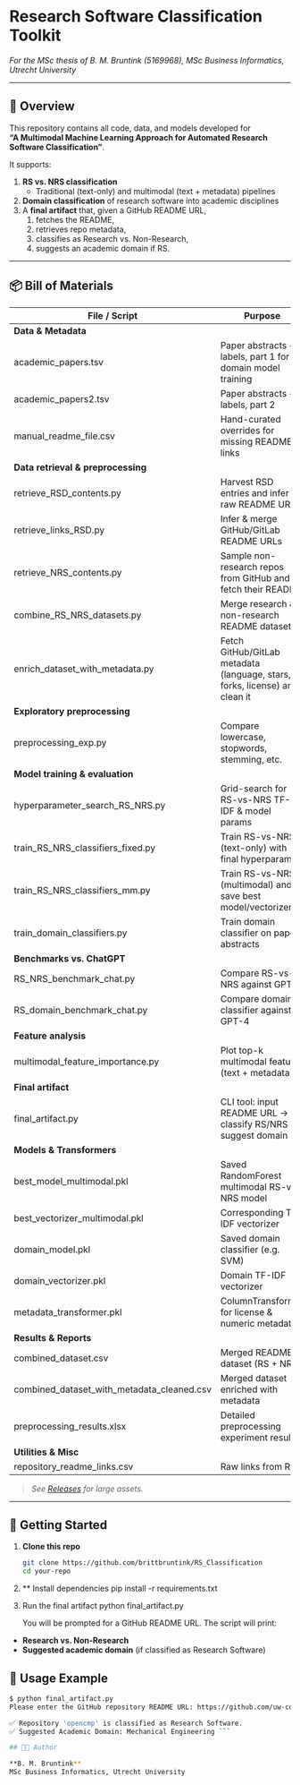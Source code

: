 # Research Software Classification Toolkit

*For the MSc thesis of B. M. Bruntink (5169968), MSc Business Informatics, Utrecht University*

---

## 📖 Overview

This repository contains all code, data, and models developed for  
**“A Multimodal Machine Learning Approach for Automated Research Software Classification”**.

It supports:

1. **RS vs. NRS classification**  
   - Traditional (text-only) and multimodal (text + metadata) pipelines  
2. **Domain classification** of research software into academic disciplines  
3. A **final artifact** that, given a GitHub README URL,  
   1. fetches the README,  
   2. retrieves repo metadata,  
   3. classifies as Research vs. Non-Research,  
   4. suggests an academic domain if RS.

---

## 📦 Bill of Materials

| File / Script                                | Purpose                                                                                       |
|----------------------------------------------|-----------------------------------------------------------------------------------------------|
| **Data & Metadata**                          |                                                                                               |
| academic_papers.tsv                          | Paper abstracts + labels, part 1 for domain model training                                    |
| academic_papers2.tsv                         | Paper abstracts + labels, part 2                                                             |
| manual_readme_file.csv                       | Hand-curated overrides for missing README links                                              |
| **Data retrieval & preprocessing**           |                                                                                               |
| retrieve_RSD_contents.py                     | Harvest RSD entries and infer raw README URLs                                                |
| retrieve_links_RSD.py                        | Infer & merge GitHub/GitLab README URLs                                                      |
| retrieve_NRS_contents.py                     | Sample non-research repos from GitHub and fetch their README                                 |
| combine_RS_NRS_datasets.py                   | Merge research & non-research README datasets                                                |
| enrich_dataset_with_metadata.py              | Fetch GitHub/GitLab metadata (language, stars, forks, license) and clean it                  |
| **Exploratory preprocessing**                |                                                                                               |
| preprocessing_exp.py                         | Compare lowercase, stopwords, stemming, etc.                                                 |
| **Model training & evaluation**              |                                                                                               |
| hyperparameter_search_RS_NRS.py              | Grid-search for RS-vs-NRS TF-IDF & model params                                              |
| train_RS_NRS_classifiers_fixed.py            | Train RS-vs-NRS (text-only) with final hyperparams                                           |
| train_RS_NRS_classifiers_mm.py                | Train RS-vs-NRS (multimodal) and save best model/vectorizer                                  |
| train_domain_classifiers.py                  | Train domain classifier on paper abstracts                                                   |
| **Benchmarks vs. ChatGPT**                   |                                                                                               |
| RS_NRS_benchmark_chat.py                     | Compare RS-vs-NRS against GPT-4                                                              |
| RS_domain_benchmark_chat.py                  | Compare domain classifier against GPT-4                                                      |
| **Feature analysis**                         |                                                                                               |
| multimodal_feature_importance.py              | Plot top-k multimodal features (text + metadata)                                             |
| **Final artifact**                           |                                                                                               |
| final_artifact.py                            | CLI tool: input README URL → classify RS/NRS + suggest domain                                |
| **Models & Transformers**                    |                                                                                               |
| best_model_multimodal.pkl                    | Saved RandomForest multimodal RS-vs-NRS model                                                |
| best_vectorizer_multimodal.pkl               | Corresponding TF-IDF vectorizer                                                              |
| domain_model.pkl                             | Saved domain classifier (e.g. SVM)                                                           |
| domain_vectorizer.pkl                        | Domain TF-IDF vectorizer                                                                     |
| metadata_transformer.pkl                     | ColumnTransformer for license & numeric metadata                                             |
| **Results & Reports**                        |                                                                                               |
| combined_dataset.csv                         | Merged README dataset (RS + NRS)                                                             |
| combined_dataset_with_metadata_cleaned.csv   | Merged dataset enriched with metadata                                                        |
| preprocessing_results.xlsx                   | Detailed preprocessing experiment results                                                    |
| **Utilities & Misc**                         |                                                                                               |
| repository_readme_links.csv                  | Raw links from RSD                                                                           |

> _See [Releases](https://github.com/brittbruntink/RS_Classification/releases) for large assets._

---

## 🚀 Getting Started

1. **Clone this repo**  
   ```bash
   git clone https://github.com/brittbruntink/RS_Classification
   cd your-repo

2. ** Install dependencies
   pip install -r requirements.txt

3. Run the final artifact
   python final_artifact.py

   You will be prompted for a GitHub README URL. The script will print:

  - **Research vs. Non-Research**
  - **Suggested academic domain** (if classified as Research Software)

## 📖 Usage Example

```bash
$ python final_artifact.py
Please enter the GitHub repository README URL: https://github.com/uw-comphys/opencmp/blob/main/README.md

✅ Repository 'opencmp' is classified as Research Software.
✅ Suggested Academic Domain: Mechanical Engineering ```

## 🧑‍💻 Author

**B. M. Bruntink**  
MSc Business Informatics, Utrecht University
